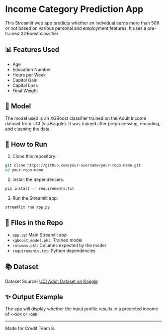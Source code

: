 
# Income Category Prediction App

This Streamlit web app predicts whether an individual earns more than 50K or not based on various personal and employment features. It uses a pre-trained XGBoost classifier.

## 📊 Features Used
- Age
- Education Number
- Hours per Week
- Capital Gain
- Capital Loss
- Final Weight

## 🧠 Model
The model used is an XGBoost classifier trained on the Adult Income dataset from UCI (via Kaggle). It was trained after preprocessing, encoding, and cleaning the data.

## 🚀 How to Run

1. Clone this repository:
```bash
git clone https://github.com/your-username/your-repo-name.git
cd your-repo-name
```

2. Install the dependencies:
```bash
pip install -r requirements.txt
```

3. Run the Streamlit app:
```bash
streamlit run app.py
```

## 📁 Files in the Repo

- `app.py`: Main Streamlit app
- `xgboost_model.pkl`: Trained model
- `columns.pkl`: Columns expected by the model
- `requirements.txt`: Python dependencies

## 📚 Dataset

Dataset Source: [UCI Adult Dataset on Kaggle](https://www.kaggle.com/datasets/uciml/adult-census-income)

## ✨ Output Example

The app will display whether the input profile results in a predicted income of `<=50K` or `>50K`.

---
Made for Credit Team 8.
